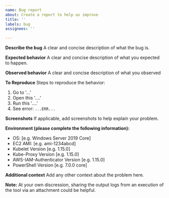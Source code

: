 ```yaml
---
name: Bug report
about: Create a report to help us improve
title: ''
labels: bug
assignees: ''

---
```


**Describe the bug**
A clear and concise description of what the bug is.

**Expected behavior**
A clear and concise description of what you expected to happen.

**Observed behavior**
A clear and concise description of what you observed

**To Reproduce**
Steps to reproduce the behavior:
1. Go to '...'
2. Open this '....'
3. Run this '....'
4. See error: `...ERR...`

**Screenshots**
If applicable, add screenshots to help explain your problem.

**Environment (please complete the following information):**
 - OS: [e.g. Windows Server 2019 Core]
 - EC2 AMI: [e.g. ami-1234abcd] 
 - Kubelet Version [e.g. 1.15.0]
 - Kube-Proxy Version [e.g. 1.15.0]
 - AWS-IAM-Authenticator Version [e.g. 1.15.0]
 - PowerShell Version [e.g. 7.0.0 core]

**Additional context**
Add any other context about the problem here.

**Note:** At your own discression, sharing the output logs from an execution of the tool via an attachment could be helpful.
